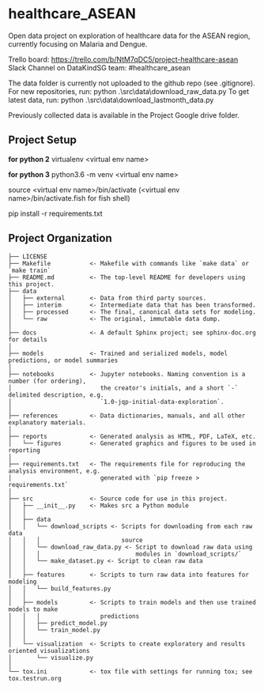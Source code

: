 healthcare_ASEAN
==============================

Open data project on exploration of healthcare data for the ASEAN region, currently focusing on Malaria and Dengue. 

Trello board: https://trello.com/b/NtM7qDC5/project-healthcare-asean<br />
Slack Channel on DataKindSG team: #healthcare_asean<br />

The data folder is currently not uploaded to the github repo (see .gitignore). 
For new repositories, run: python .\src\data\download_raw_data.py
To get latest data, run: python .\src\data\download_lastmonth_data.py

Previously collected data is available in the Project Google drive folder. 

Project Setup
------------
**for python 2**
virtualenv \<virtual env name\>

**for python 3**
python3.6 -m venv \<virtual env name\>

source \<virtual env name\>/bin/activate (\<virtual env name\>/bin/activate.fish for fish shell)

pip install -r requirements.txt

Project Organization
------------

    ├── LICENSE
    ├── Makefile           <- Makefile with commands like `make data` or `make train`
    ├── README.md          <- The top-level README for developers using this project.
    ├── data
    │   ├── external       <- Data from third party sources.
    │   ├── interim        <- Intermediate data that has been transformed.
    │   ├── processed      <- The final, canonical data sets for modeling.
    │   └── raw            <- The original, immutable data dump.
    │
    ├── docs               <- A default Sphinx project; see sphinx-doc.org for details
    │
    ├── models             <- Trained and serialized models, model predictions, or model summaries
    │
    ├── notebooks          <- Jupyter notebooks. Naming convention is a number (for ordering),
    │                         the creator's initials, and a short `-` delimited description, e.g.
    │                         `1.0-jqp-initial-data-exploration`.
    │
    ├── references         <- Data dictionaries, manuals, and all other explanatory materials.
    │
    ├── reports            <- Generated analysis as HTML, PDF, LaTeX, etc.
    │   └── figures        <- Generated graphics and figures to be used in reporting
    │
    ├── requirements.txt   <- The requirements file for reproducing the analysis environment, e.g.
    │                         generated with `pip freeze > requirements.txt`
    │
    ├── src                <- Source code for use in this project.
    │   ├── __init__.py    <- Makes src a Python module
    │   │
    │   ├── data
    │   │   └── download_scripts <- Scripts for downloading from each raw data
    │   │   │                       source
    │   │   └── download_raw_data.py <- Script to download raw data using
    │   │   │                           modules in `download_scripts/`
    │   │   └── make_dataset.py <- Script to clean raw data
    │   │
    │   ├── features       <- Scripts to turn raw data into features for modeling
    │   │   └── build_features.py
    │   │
    │   ├── models         <- Scripts to train models and then use trained models to make
    │   │   │                 predictions
    │   │   ├── predict_model.py
    │   │   └── train_model.py
    │   │
    │   └── visualization  <- Scripts to create exploratory and results oriented visualizations
    │       └── visualize.py
    │
    └── tox.ini            <- tox file with settings for running tox; see tox.testrun.org

